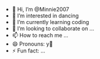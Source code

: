 - 👋 Hi, I’m @Minnie2007
- 👀 I’m interested in dancing 
- 🌱 I’m currently learning coding 
- 💞️ I’m looking to collaborate on ...
- 📫 How to reach me ...
- 😄 Pronouns: y👞
- ⚡ Fun fact: ...

<!---
Minnie2007/Minnie2007 is a ✨ special ✨ repository because its `README.md` (this file) appears on your GitHub profile.
You can click the Preview link to take a look at your changes.
--->
